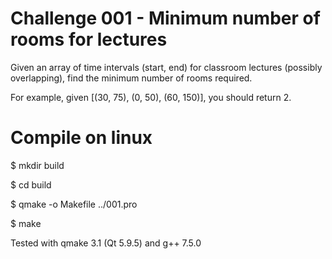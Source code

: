 # Challenge 001 - Minimum number of rooms for lectures

Given an array of time intervals (start, end) for classroom lectures (possibly overlapping), find the minimum number of rooms required.

For example, given [(30, 75), (0, 50), (60, 150)], you should return 2.

# Compile on linux

$ mkdir build

$ cd build

$ qmake -o Makefile ../001.pro

$ make

Tested with qmake 3.1 (Qt 5.9.5) and g++ 7.5.0
